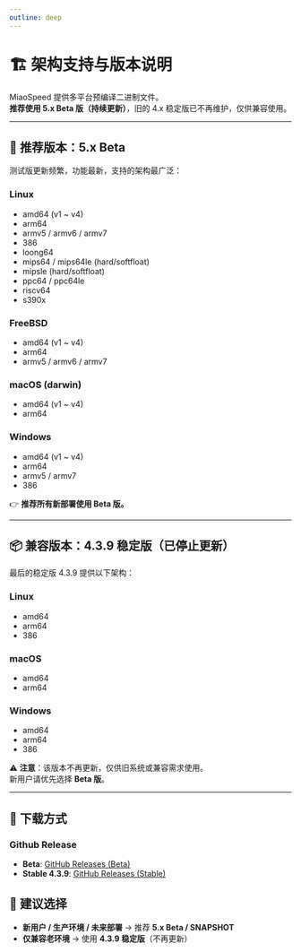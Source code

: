 ```yaml
---
outline: deep
---
```


# 🏗️ 架构支持与版本说明

MiaoSpeed 提供多平台预编译二进制文件。  
**推荐使用 5.x Beta 版（持续更新）**，旧的 4.x 稳定版已不再维护，仅供兼容使用。

---

## 🚀 推荐版本：5.x Beta

测试版更新频繁，功能最新，支持的架构最广泛：

### Linux
- amd64 (v1 ~ v4)
- arm64
- armv5 / armv6 / armv7
- 386
- loong64
- mips64 / mips64le (hard/softfloat)
- mipsle (hard/softfloat)
- ppc64 / ppc64le
- riscv64
- s390x

### FreeBSD
- amd64 (v1 ~ v4)
- arm64
- armv5 / armv6 / armv7

### macOS (darwin)
- amd64 (v1 ~ v4)
- arm64

### Windows
- amd64 (v1 ~ v4)
- arm64
- armv5 / armv7
- 386

👉 **推荐所有新部署使用 Beta 版。**

---

## 📦 兼容版本：4.3.9 稳定版（已停止更新）

最后的稳定版 4.3.9 提供以下架构：

### Linux
- amd64
- arm64
- 386

### macOS
- amd64
- arm64

### Windows
- amd64
- arm64
- 386

⚠️ **注意**：该版本不再更新，仅供旧系统或兼容需求使用。  
新用户请优先选择 **Beta 版**。

---

## 📌 下载方式

### Github Release
- **Beta**: [GitHub Releases (Beta)](https://github.com/moshaoli688/miaospeed/releases)  
- **Stable 4.3.9**: [GitHub Releases (Stable)](https://github.com/moshaoli688/miaospeed/releases/tag/v4.3.9)


## 📌 建议选择
- **新用户 / 生产环境 / 未来部署** → 推荐 **5.x Beta / SNAPSHOT**  
- **仅兼容老环境** → 使用 **4.3.9 稳定版**（不再更新）  
